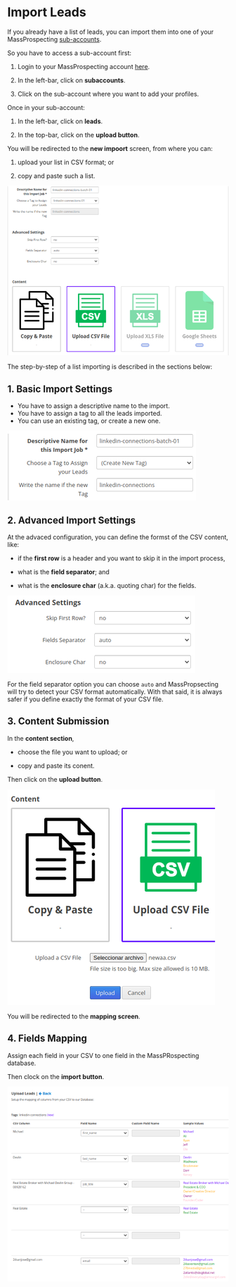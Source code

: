 # Import Leads

If you already have a list of leads, you can import them into one of your MassProspecting [sub-accounts](/user/1-getting-started.md#2-setup-your-sub-account).

So you have to access a sub-account first:

1. Login to your MassProspecting account [here](https://massprospecting.com/login).

2. In the left-bar, click on **subaccounts**.

3. Click on the sub-account where you want to add your profiles.

Once in your sub-account:

1. In the left-bar, click on **leads**.

2. In the top-bar, click on the **upload button**.

You will be redirected to the **new impoort** screen, from where you can:

1. upload your list in CSV format; or

2. copy and paste such a list.

![MassProspecting Import Leads](/assets/user/4-1.png)

The step-by-step of a list importing is described in the sections below:

## 1. Basic Import Settings

- You have to assign a descriptive name to the import.
- You have to assign a tag to all the leads imported.
- You can use an existing tag, or create a new one.

![MassProspecting Import Basic Settings](/assets/user/4-2.png)

## 2. Advanced Import Settings

At the advaced configuration, you can define the formst of the CSV content, like:

- if the **first row** is a header and you want to skip it in the import process,

- what is the **field separator**; and

- what is the **enclosure char** (a.k.a. quoting char) for the fields.

![MassProspecting Import Advanced Settings](/assets/user/4-3.png)

For the field separator option you can choose `auto` and MassPropsecting will try to detect your CSV format automatically. With that said, it is always safer if you define exactly the format of your CSV file. 

## 3. Content Submission

In the **content section**, 

- choose the file you want to upload; or 

- copy and paste its conent.

Then click on the **upload button**.

![MassProspecting Import Leads](/assets/user/4-4.png)

You will be redirected to the **mapping screen**.

## 4. Fields Mapping

Assign each field in your CSV to one field in the MassPRospecting database.

Then clock on the **import button**.

![MassProspecting Import Mapping](/assets/user/4-5.png)


